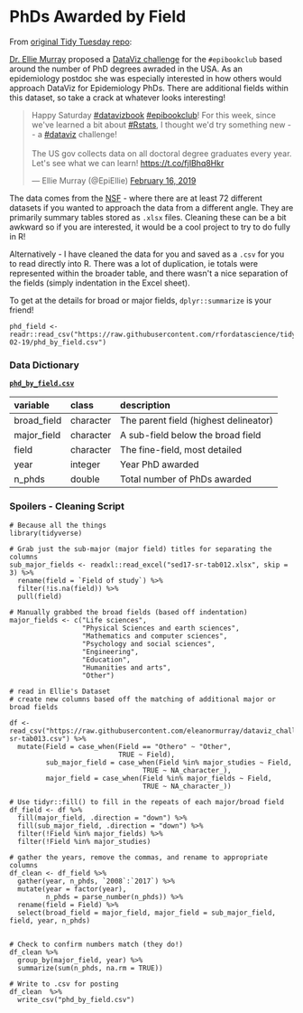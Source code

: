 # PhDs Awarded by Field

From [original Tidy Tuesday repo](https://github.com/rfordatascience/tidytuesday):  

[Dr. Ellie Murray](https://twitter.com/EpiEllie) proposed a [DataViz challenge](https://twitter.com/EpiEllie/status/1096876638632140805) for the `#epibookclub` based around the number of PhD degrees awraded in the USA. As an epidemiology postdoc she was especially interested in how others would approach DataViz for Epidemiology PhDs. There are additional fields within this dataset, so take a crack at whatever looks interesting!

<blockquote class="twitter-tweet" data-lang="en"><p lang="en" dir="ltr">Happy Saturday <a href="https://twitter.com/hashtag/datavizbook?src=hash&amp;ref_src=twsrc%5Etfw">#datavizbook</a> <a href="https://twitter.com/hashtag/epibookclub?src=hash&amp;ref_src=twsrc%5Etfw">#epibookclub</a>! For this week, since we&#39;ve learned a bit about <a href="https://twitter.com/hashtag/Rstats?src=hash&amp;ref_src=twsrc%5Etfw">#Rstats</a>, I thought we&#39;d try something new -- a <a href="https://twitter.com/hashtag/dataviz?src=hash&amp;ref_src=twsrc%5Etfw">#dataviz</a> challenge! <br><br>The US gov collects data on all doctoral degree graduates every year. Let&#39;s see what we can learn! <a href="https://t.co/fjIBhq8Hkr">https://t.co/fjIBhq8Hkr</a></p>&mdash; Ellie Murray (@EpiEllie) <a href="https://twitter.com/EpiEllie/status/1096876638632140805?ref_src=twsrc%5Etfw">February 16, 2019</a></blockquote>

The data comes from the [NSF](https://ncses.nsf.gov/pubs/nsf19301/data) - where there are at least 72 different datasets if you wanted to approach the data from a different angle. They are primarily summary tables stored as `.xlsx` files. Cleaning these can be a bit awkward so if you are interested, it would be a cool project to try to do fully in R!

Alternatively - I have cleaned the data for you and saved as a `.csv` for you to read directly into R. There was a lot of duplication, ie totals were represented within the broader table, and there wasn't a nice separation of the fields (simply indentation in the Excel sheet).

To get at the details for broad or major fields, `dplyr::summarize` is your friend!

```{r}
phd_field <- readr::read_csv("https://raw.githubusercontent.com/rfordatascience/tidytuesday/master/data/2019/2019-02-19/phd_by_field.csv")
```

### Data Dictionary

[**`phd_by_field.csv`**](phd_by_field.csv)

|variable    |class     |description |
|:-----------|:---------|:-----------|
|broad_field |character | The parent field (highest delineator)          |
|major_field |character | A sub-field below the broad field           |
|field       |character | The fine-field, most detailed          |
|year        |integer   | Year PhD awarded       |
|n_phds      |double    | Total number of PhDs awarded       |



### Spoilers - Cleaning Script

```{r}
# Because all the things
library(tidyverse)
```

```{r}
# Grab just the sub-major (major field) titles for separating the columns
sub_major_fields <- readxl::read_excel("sed17-sr-tab012.xlsx", skip = 3) %>%
  rename(field = `Field of study`) %>%
  filter(!is.na(field)) %>%
  pull(field)

# Manually grabbed the broad fields (based off indentation)
major_fields <- c("Life sciences",
                  "Physical Sciences and earth sciences",
                  "Mathematics and computer sciences",
                  "Psychology and social sciences",
                  "Engineering",
                  "Education",
                  "Humanities and arts",
                  "Other")

# read in Ellie's Dataset
# create new columns based off the matching of additional major or broad fields

df <- read_csv("https://raw.githubusercontent.com/eleanormurray/dataviz_challenges/master/sed17-sr-tab013.csv") %>%
  mutate(Field = case_when(Field == "Othero" ~ "Other",
                           TRUE ~ Field),
         sub_major_field = case_when(Field %in% major_studies ~ Field,
                                 TRUE ~ NA_character_),
         major_field = case_when(Field %in% major_fields ~ Field,
                                 TRUE ~ NA_character_))

# Use tidyr::fill() to fill in the repeats of each major/broad field
df_field <- df %>%
  fill(major_field, .direction = "down") %>%
  fill(sub_major_field, .direction = "down") %>%
  filter(!Field %in% major_fields) %>%
  filter(!Field %in% major_studies)

# gather the years, remove the commas, and rename to appropriate columns
df_clean <- df_field %>%
  gather(year, n_phds, `2008`:`2017`) %>%
  mutate(year = factor(year),
         n_phds = parse_number(n_phds)) %>%
  rename(field = Field) %>%
  select(broad_field = major_field, major_field = sub_major_field, field, year, n_phds)

```


```{r}

# Check to confirm numbers match (they do!)
df_clean %>%
  group_by(major_field, year) %>%
  summarize(sum(n_phds, na.rm = TRUE))
```


```{r}
# Write to .csv for posting
df_clean  %>%
  write_csv("phd_by_field.csv")
```

